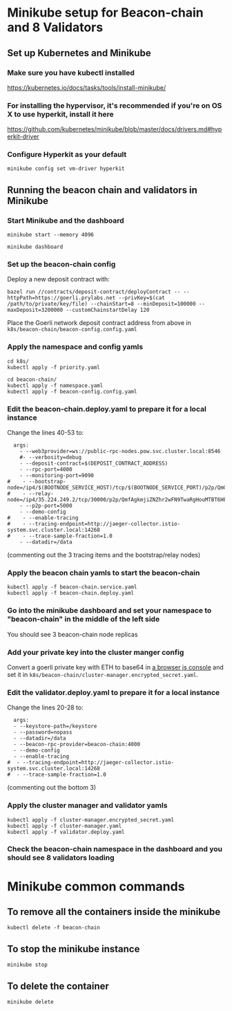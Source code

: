 # Minikube setup for Beacon-chain and 8 Validators

## Set up Kubernetes and Minikube

### Make sure you have kubectl installed

https://kubernetes.io/docs/tasks/tools/install-minikube/

### For installing the hypervisor, it's recommended if you're on OS X to use hyperkit, install it here

https://github.com/kubernetes/minikube/blob/master/docs/drivers.md#hyperkit-driver

### Configure Hyperkit as your default

`minikube config set vm-driver hyperkit`

## Running the beacon chain and validators in Minikube

### Start Minikube and the dashboard

`minikube start --memory 4096`

`minikube dashboard`

### Set up the beacon-chain config

Deploy a new deposit contract with:

```
bazel run //contracts/deposit-contract/deployContract -- --httpPath=https://goerli.prylabs.net --privKey=$(cat /path/to/private/key/file) --chainStart=8 --minDeposit=100000 --maxDeposit=3200000 --customChainstartDelay 120
```

Place the Goerli network deposit contract address from above in `k8s/beacon-chain/beacon-config.config.yaml`

### Apply the namespace and config yamls

```
cd k8s/
kubectl apply -f priority.yaml

cd beacon-chain/
kubectl apply -f namespace.yaml
kubectl apply -f beacon-config.config.yaml
```

### Edit the beacon-chain.deploy.yaml to prepare it for a local instance

Change the lines 40-53 to:

```
  args:
    - --web3provider=ws://public-rpc-nodes.pow.svc.cluster.local:8546
    #- --verbosity=debug
    - --deposit-contract=$(DEPOSIT_CONTRACT_ADDRESS)
    - --rpc-port=4000
    - --monitoring-port=9090
#    - --bootstrap-node=/ip4/$(BOOTNODE_SERVICE_HOST)/tcp/$(BOOTNODE_SERVICE_PORT)/p2p/QmQEe7o6hKJdGdSkJRh7WJzS6xrex5f4w2SPR6oWbJNriw
#    - --relay-node=/ip4/35.224.249.2/tcp/30000/p2p/QmfAgkmjiZNZhr2wFN9TwaRgHouMTBT6HELyzE5A3BT2wK
    - --p2p-port=5000
    - --demo-config
#    - --enable-tracing
#    - --tracing-endpoint=http://jaeger-collector.istio-system.svc.cluster.local:14268
#    - --trace-sample-fraction=1.0
    - --datadir=/data
```

(commenting out the 3 tracing items and the bootstrap/relay nodes)

### Apply the beacon chain yamls to start the beacon-chain

```
kubectl apply -f beacon-chain.service.yaml
kubectl apply -f beacon-chain.deploy.yaml
```

### Go into the minikube dashboard and set your namespace to "beacon-chain" in the middle of the left side

You should see 3 beacon-chain node replicas

### Add your private key into the cluster manger config

Convert a goerli private key with ETH to base64 in [a browser js console](https://stackoverflow.com/questions/246801/how-can-you-encode-a-string-to-base64-in-javascript) and set it in `k8s/beacon-chain/cluster-manager.encrypted_secret.yaml`.

### Edit the validator.deploy.yaml to prepare it for a local instance

Change the lines 20-28 to:

```
  args:
  - --keystore-path=/keystore
  - --password=nopass
  - --datadir=/data
  - --beacon-rpc-provider=beacon-chain:4000
  - --demo-config
  - --enable-tracing
#  - --tracing-endpoint=http://jaeger-collector.istio-system.svc.cluster.local:14268
#  - --trace-sample-fraction=1.0
```

(commenting out the bottom 3)

### Apply the cluster manager and validator yamls

```
kubectl apply -f cluster-manager.encrypted_secret.yaml
kubectl apply -f cluster-manager.yaml
kubectl apply -f validator.deploy.yaml
```

### Check the beacon-chain namespace in the dashboard and you should see 8 validators loading

# Minikube common commands

## To remove all the containers inside the minikube

`kubectl delete -f beacon-chain`

## To stop the minikube instance

`minikube stop`

## To delete the container

`minikube delete`

